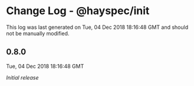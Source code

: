 # Change Log - @hayspec/init

This log was last generated on Tue, 04 Dec 2018 18:16:48 GMT and should not be manually modified.

## 0.8.0
Tue, 04 Dec 2018 18:16:48 GMT

*Initial release*

